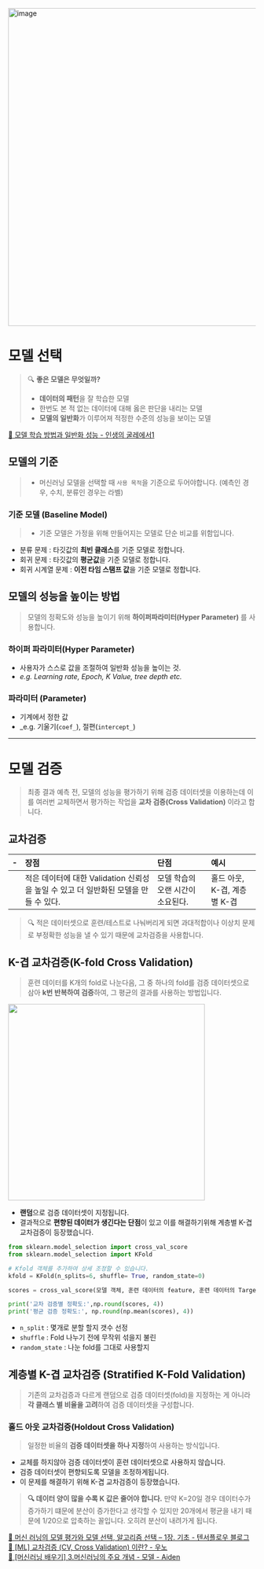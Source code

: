 <img width="647" alt="image" src="https://user-images.githubusercontent.com/55238671/209955340-5cc5dc3f-b776-457f-974d-964767e06166.png">


# 모델 선택
> 🔍 **좋은 모델은 무엇일까?**
> - **데이터의 패턴**을 잘 학습한 모델
> - 한번도 본 적 없는 데이터에 대해 옳은 판단을 내리는 모델
> - **모델의 일반화**가 이루어져 적정한 수준의 성능을 보이는 모델


[🔗 모델 학습 방법과 일반화 성능 - 인생의 굴레에서1](https://dragsoseumon.tistory.com/34)

## 모델의 기준
> - 머신러닝 모델을 선택할 때 `사용 목적`을 기준으로 두어야합니다. (예측인 경우, 수치, 분류인 경우는 라벨)




### 기준 모델 (Baseline Model)
> - 기준 모델은 가정을 위해 만들어지는 모델로 단순 비교를 위함입니다.

- 분류 문제 : 타깃값의 **최빈 클래스**를 기준 모델로 정합니다.
- 회귀 문제 : 타깃값의 **평균값**을 기준 모델로 정합니다.
- 회귀 시계열 문제 : **이전 타임 스탬프 값**을 기준 모델로 정합니다.


## 모델의 성능을 높이는 방법
> 모델의 정확도와 성능을 높이기 위해 **하이퍼파라미터(Hyper Parameter)** 를 사용합니다.

### 하이퍼 파라미터(Hyper Parameter)
- 사용자가 스스로 값을 조절하여 일반화 성능을 높이는 것.
- _e.g. Learning rate, Epoch, K Value, tree depth etc._

### 파라미터 (Parameter)
- 기계에서 정한 값
- _e.g. 기울기(`coef_`), 절편(`intercept_`)

---

# 모델 검증

> 최종 결과 예측 전, 모델의 성능을 평가하기 위해 검증 데이터셋을 이용하는데 이를 여러번 교체하면서 평가하는 작업을 **교차 검증(Cross Validation)** 이라고 합니다.

## 교차검증
|-|장점|단점|예시|
|:---|:---|:---|:---|
||적은 데이터에 대한 Validation  신뢰성을 높일 수 있고 더 일반화된 모델을 만들 수 있다.|모델 학습의 오랜 시간이 소요된다.|홀드 아웃, K-겹, 계층별 K-겹|

> 🔍 적은 데이터셋으로 훈련/테스트로 나눠버리게 되면 과대적합이나 이상치 문제로 부정확한 성능을 낼 수 있기 때문에 교차검증을 사용합니다.


## K-겹 교차검증(K-fold Cross Validation)
> 훈련 데이터를 K개의 fold로 나눈다음, 그 중 하나의 fold를 검증 데이터셋으로 삼아 **k번 반복하여 검증**하여, 그 평균의 결과를 사용하는 방법입니다.
<img src="https://imghub.insilicogen.com/media/photos/cv.png" width=400>

- **랜덤**으로 검증 데이터셋이 지정됩니다. 
- 결과적으로 **편향된 데이터가 생긴다는 단점**이 있고 이를 해결하기위해 계층별 K-겹 교차검증이  등장했습니다.


```py
from sklearn.model_selection import cross_val_score
from sklearn.model_selection import KFold

# Kfold 객체를 추가하여 상세 조정할 수 있습니다.
kfold = KFold(n_splits=6, shuffle= True, random_state=0)

scores = cross_val_score(모델 객체, 훈련 데이터의 feature, 훈련 데이터의 Target, cv=kfold)

print('교차 검증별 정확도:',np.round(scores, 4))
print('평균 검증 정확도:', np.round(np.mean(scores), 4))
```
- `n_split` : 몇개로 분할 할지 갯수 선정
- `shuffle` : Fold 나누기 전에 무작위 섞을지 불린
- `random_state` : 나눈 fold를 그대로 사용할지



## 계층별 K-겹 교차검증 (Stratified K-Fold Validation)
> 기존의 교차검증과 다르게 랜덤으로 검증 데이터셋(fold)을 지정하는 게 아니라 **각 클래스 별 비율을 고려**하여 검증 데이터셋을 구성합니다.

### 홀드 아웃 교차검증(Holdout Cross Validation)
> 일정한 비율의 **검증 데이터셋을 하나 지정**하여 사용하는 방식입니다.

- 교체를 하지않아 검증 데이터셋이 훈련 데이터셋으로 사용하지 않습니다.
- 검증 데이터셋이 편향되도록 모델을 조정하게됩니다. 
- 이 문제를 해결하기 위해 K-겹 교차검증이 등장했습니다.

> **🔍 데이터 양이 많을 수록 K 값은 줄어야 합니다.**
> 만약 K=20일 경우 데이터수가 증가하기 떄문에  분산이 증가한다고 생각할 수 있지만 20개에서 평균을 내기 때문에 1/20으로 압축하는 꼴입니다. 오히려 분산이 내려가게 됩니다. 



[🔗 머신 러닝의 모델 평가와 모델 선택, 알고리즘 선택 – 1장. 기초 - 텐서플로우 블로그](https://tensorflow.blog/머신-러닝의-모델-평가와-모델-선택-알고리즘-선택-1/) <br> [🔗 [ML] 교차검증 (CV, Cross Validation) 이란? - 우노](https://wooono.tistory.com/105) <br> [🔗 [머신러닝 배우기] 3.머신러닝의 주요 개념 - 모델 - Aiden](https://isme2n.github.io/devlog/2017/10/27/machine-learning-3/)
